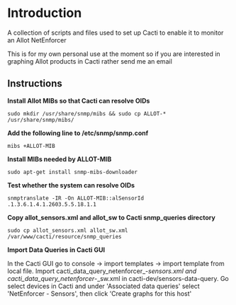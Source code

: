 Introduction
============

A collection of scripts and files used to set up Cacti to enable it to monitor an Allot NetEnforcer

This is for my own personal use at the moment so if you are interested in graphing Allot products in Cacti rather send me an email

Instructions
------------

**Install Allot MIBs so that Cacti can resolve OIDs**

    sudo mkdir /usr/share/snmp/mibs && sudo cp ALLOT-* /usr/share/snmp/mibs/

**Add the following line to /etc/snmp/snmp.conf**

    mibs +ALLOT-MIB

**Install MIBs needed by ALLOT-MIB**

    sudo apt-get install snmp-mibs-downloader

**Test whether the system can resolve OIDs**

    snmptranslate -IR -On ALLOT-MIB::alSensorId
    .1.3.6.1.4.1.2603.5.5.18.1.1

**Copy allot_sensors.xml and allot_sw to Cacti snmp_queries directory**

    sudo cp allot_sensors.xml allot_sw.xml /var/www/cacti/resource/snmp_queries

**Import Data Queries in Cacti GUI**

In the Cacti GUI go to console -> import templates -> import template from local file.
Import cacti_data_query_netenforcer_-_sensors.xml and cacti_data_query_netenforcer_-_sw.xml in cacti-dev/sensors-data-query.
Go select devices in Cacti and under 'Associated data queries' select 'NetEnforcer - Sensors', then click 'Create graphs for this host'
